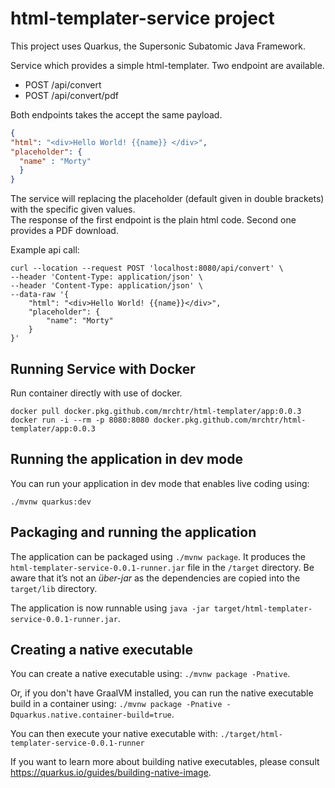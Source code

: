 # html-templater-service project

This project uses Quarkus, the Supersonic Subatomic Java Framework.

Service which provides a simple html-templater. Two endpoint are available. 

- POST /api/convert
- POST /api/convert/pdf

Both endpoints takes the accept the same payload. 

```json
{
"html": "<div>Hello World! {{name}} </div>",
"placeholder": {
  "name" : "Morty"
  }
}
```  

The service will replacing the placeholder (default given in double brackets) with the specific given values.  
The response of the first endpoint is the plain html code. Second one provides a PDF download. 

Example api call:
```shell script
curl --location --request POST 'localhost:8080/api/convert' \
--header 'Content-Type: application/json' \
--header 'Content-Type: application/json' \
--data-raw '{	
	"html": "<div>Hello World! {{name}}</div>",
	"placeholder": {
		"name": "Morty"
	}
}'
```

## Running Service with Docker

Run container directly with use of docker.

```shell script
docker pull docker.pkg.github.com/mrchtr/html-templater/app:0.0.3
docker run -i --rm -p 8080:8080 docker.pkg.github.com/mrchtr/html-templater/app:0.0.3
```

## Running the application in dev mode

You can run your application in dev mode that enables live coding using:
```
./mvnw quarkus:dev
```

## Packaging and running the application

The application can be packaged using `./mvnw package`.
It produces the `html-templater-service-0.0.1-runner.jar` file in the `/target` directory.
Be aware that it’s not an _über-jar_ as the dependencies are copied into the `target/lib` directory.

The application is now runnable using `java -jar target/html-templater-service-0.0.1-runner.jar`.

## Creating a native executable

You can create a native executable using: `./mvnw package -Pnative`.

Or, if you don't have GraalVM installed, you can run the native executable build in a container using: `./mvnw package -Pnative -Dquarkus.native.container-build=true`.

You can then execute your native executable with: `./target/html-templater-service-0.0.1-runner`

If you want to learn more about building native executables, please consult https://quarkus.io/guides/building-native-image.